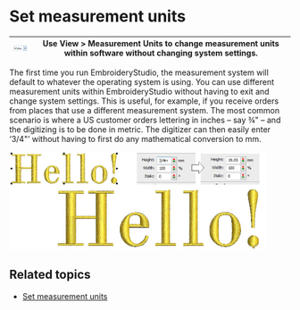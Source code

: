 # Set measurement units

| ![DesignMeasure.png](assets/DesignMeasure.png) | Use View > Measurement Units to change measurement units within software without changing system settings. |
| ---------------------------------------------- | ---------------------------------------------------------------------------------------------------------- |

The first time you run EmbroideryStudio, the measurement system will default to whatever the operating system is using. You can use different measurement units within EmbroideryStudio without having to exit and change system settings. This is useful, for example, if you receive orders from places that use a different measurement system. The most common scenario is where a US customer orders lettering in inches – say ¾" – and the digitizing is to be done in metric. The digitizer can then easily enter ‘3/4"’ without having to first do any mathematical conversion to mm.

![summary_-_edit00029.png](assets/summary_-_edit00029.png)

## Related topics

- [Set measurement units](../../Basics/basics/Set_measurement_units)
